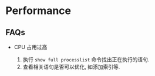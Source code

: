 # Performance

## FAQs
* CPU 占用过高

    1. 执行 `show full processlist` 命令找出正在执行的语句.
    2. 查看相关语句是否可以优化, 如添加索引等. 